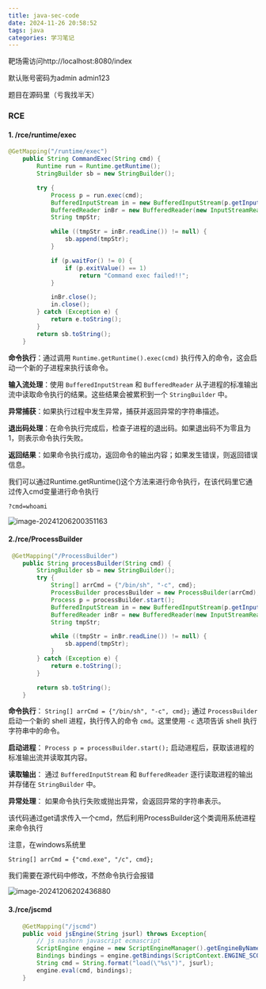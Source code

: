 ```yaml
---
title: java-sec-code
date: 2024-11-26 20:58:52
tags: java
categories: 学习笔记
---
```


靶场需访问http://localhost:8080/index

默认账号密码为admin admin123

题目在源码里（亏我找半天）

### RCE

#### 1. /rce/runtime/exec

```java
@GetMapping("/runtime/exec")
    public String CommandExec(String cmd) {
        Runtime run = Runtime.getRuntime();
        StringBuilder sb = new StringBuilder();

        try {
            Process p = run.exec(cmd);
            BufferedInputStream in = new BufferedInputStream(p.getInputStream());
            BufferedReader inBr = new BufferedReader(new InputStreamReader(in));
            String tmpStr;

            while ((tmpStr = inBr.readLine()) != null) {
                sb.append(tmpStr);
            }

            if (p.waitFor() != 0) {
                if (p.exitValue() == 1)
                    return "Command exec failed!!";
            }

            inBr.close();
            in.close();
        } catch (Exception e) {
            return e.toString();
        }
        return sb.toString();
    }

```

**命令执行**：通过调用 `Runtime.getRuntime().exec(cmd)` 执行传入的命令，这会启动一个新的子进程来执行该命令。

**输入流处理**：使用 `BufferedInputStream` 和 `BufferedReader` 从子进程的标准输出流中读取命令执行的结果。这些结果会被累积到一个 `StringBuilder` 中。

**异常捕获**：如果执行过程中发生异常，捕获并返回异常的字符串描述。

**退出码处理**：在命令执行完成后，检查子进程的退出码。如果退出码不为零且为 1，则表示命令执行失败。

**返回结果**：如果命令执行成功，返回命令的输出内容；如果发生错误，则返回错误信息。



我们可以通过Runtime.getRuntime()这个方法来进行命令执行，在该代码里它通过传入cmd变量进行命令执行

```
?cmd=whoami
```

![image-20241206200351163](https://insey.oss-cn-shenzhen.aliyuncs.com/kin/202412062003249.png)

#### 2./rce/ProcessBuilder

```java
 @GetMapping("/ProcessBuilder")
    public String processBuilder(String cmd) {
        StringBuilder sb = new StringBuilder();
        try {
            String[] arrCmd = {"/bin/sh", "-c", cmd};
            ProcessBuilder processBuilder = new ProcessBuilder(arrCmd);
            Process p = processBuilder.start();
            BufferedInputStream in = new BufferedInputStream(p.getInputStream());
            BufferedReader inBr = new BufferedReader(new InputStreamReader(in));
            String tmpStr;

            while ((tmpStr = inBr.readLine()) != null) {
                sb.append(tmpStr);
            }
        } catch (Exception e) {
            return e.toString();
        }

        return sb.toString();
    }

```

**命令执行**： `String[] arrCmd = {"/bin/sh", "-c", cmd};`
通过 `ProcessBuilder` 启动一个新的 shell 进程，执行传入的命令 `cmd`。这里使用 `-c` 选项告诉 shell 执行字符串中的命令。

**启动进程**： `Process p = processBuilder.start();`
启动进程后，获取该进程的标准输出流并读取其内容。

**读取输出**： 通过 `BufferedInputStream` 和 `BufferedReader` 逐行读取进程的输出并存储在 `StringBuilder` 中。

**异常处理**： 如果命令执行失败或抛出异常，会返回异常的字符串表示。



该代码通过get请求传入一个cmd，然后利用ProcessBuilder这个类调用系统进程来命令执行

注意，在windows系统里

```
String[] arrCmd = {"cmd.exe", "/c", cmd};
```

我们需要在源代码中修改，不然命令执行会报错



![image-20241206202436880](https://insey.oss-cn-shenzhen.aliyuncs.com/kin/202412062024910.png)

#### 3./rce/jscmd

```java
    @GetMapping("/jscmd")
    public void jsEngine(String jsurl) throws Exception{
        // js nashorn javascript ecmascript
        ScriptEngine engine = new ScriptEngineManager().getEngineByName("js");
        Bindings bindings = engine.getBindings(ScriptContext.ENGINE_SCOPE);
        String cmd = String.format("load(\"%s\")", jsurl);
        engine.eval(cmd, bindings);
    }
```

